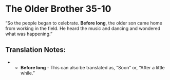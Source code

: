 The Older Brother 35-10
=========================


“So the people began to celebrate. **Before long**, the older son
came home from working in the field. He heard the music and dancing and
wondered what was happening.”

Translation Notes:
------------------

- -   **Before long** - This can also be translated as, “Soon” or,
“After
    a little while.”

